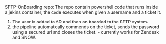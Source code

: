 SFTP-OnBoarding repo:
The repo contain powershell code that runs inside a jekins container, the code executes when given a username and a ticket it.
1. The user is added to AD and then on boarded to the SFTP system.
2. the pipeline automatically commends on the ticket, sends the password using a secured url and closes the ticket. - currently works for Zendesk and SNOW.
